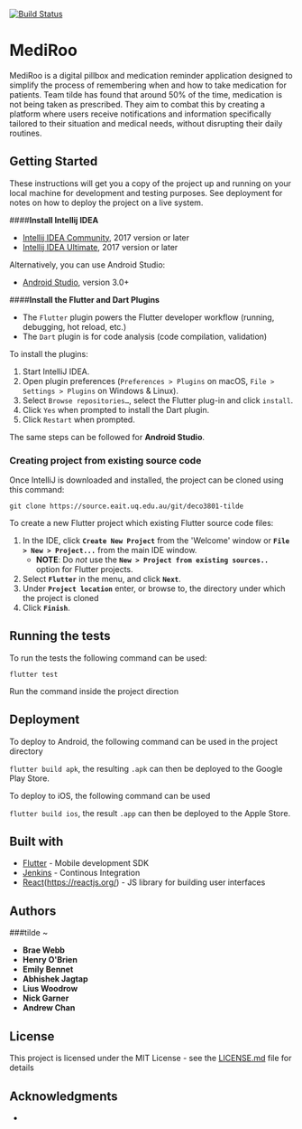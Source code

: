 [![Build Status](https://jenkins.braewebb.com/job/mediroo/badge/icon)](https://jenkins.braewebb.com/job/mediroo/)
# MediRoo

MediRoo is a digital pillbox and medication reminder application designed to simplify the process of remembering when and how to take medication for patients. Team tilde has found that around 50% of the time, medication is not being taken as prescribed. They aim to combat this by creating a platform where users receive notifications and information specifically tailored to their situation and medical needs, without disrupting their daily routines.


## Getting Started

These instructions will get you a copy of the project up and running on your local machine for development and testing purposes. See deployment for notes on how to deploy the project on a live system.

####**Install Intellij IDEA**

- [Intellij IDEA Community](https://www.jetbrains.com/idea/download), 2017 version or later
- [Intellij IDEA Ultimate](https://www.jetbrains.com/idea/download), 2017 version or later

Alternatively, you can use Android Studio:

- [Android Studio](https://developer.android.com/studio/), version 3.0+


####**Install the Flutter and Dart Plugins**
- The `Flutter` plugin powers the Flutter developer workflow (running, debugging, hot reload, etc.)
- The `Dart` plugin is for code analysis (code compilation, validation) 

To install the plugins:

1. Start IntelliJ IDEA.
2. Open plugin preferences (`Preferences > Plugins` on macOS, `File > Settings > Plugins` on Windows & Linux).
3. Select `Browse repositories…`, select the Flutter plug-in and click `install`.
4. Click `Yes` when prompted to install the Dart plugin.
5. Click `Restart` when prompted.

The same steps can be followed for **Android Studio**.

### Creating project from existing source code

Once IntelliJ is downloaded and installed, the project can be cloned using this command:

`git clone https://source.eait.uq.edu.au/git/deco3801-tilde`

To create a new Flutter project which existing Flutter source code files:

1. In the IDE, click **`Create New Project`** from the 'Welcome' window or **`File > New > Project...`** from the main IDE window.
    - **NOTE**: Do *not* use the **`New > Project from existing sources..`** option for Flutter projects.
2.  Select **`Flutter`** in the menu, and click **`Next`**.
3. Under **`Project location`** enter, or browse to, the directory under which the project is cloned
4. Click **`Finish`**.


## Running the tests

To run the tests the following command can be used:

`flutter test`

Run the command inside the project direction


## Deployment

To deploy to Android, the following command can be used in the project directory

`flutter build apk`, the resulting `.apk` can then be deployed to the Google Play Store.


To deploy to iOS, the following command can be used 

`flutter build ios`, the result `.app` can then be deployed to the Apple Store.

## Built with

* [Flutter](https://flutter.io/) - Mobile development SDK
* [Jenkins](https://jenkins.io/) - Continous Integration
* [React]()(https://reactjs.org/) - JS library for building user interfaces

## Authors

###tilde ~

* **Brae Webb**
* **Henry O'Brien**
* **Emily Bennet**
* **Abhishek Jagtap**
* **Lius Woodrow**
* **Nick Garner**
* **Andrew Chan**

## License

This project is licensed under the MIT License - see the [LICENSE.md](LICENSE.md) file for details

## Acknowledgments

* 
